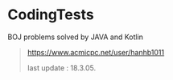 # CodingTests

BOJ problems solved by JAVA and Kotlin


> https://www.acmicpc.net/user/hanhb1011
>
> last update : 18.3.05.
